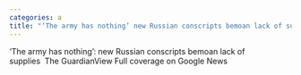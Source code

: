 ```yaml
---
categories: a
title: "‘The army has nothing’ new Russian conscripts bemoan lack of supplies  The Guardian"
---
```

‘The army has nothing’: new Russian conscripts bemoan lack of supplies&nbsp;&nbsp;The GuardianView Full coverage on Google News